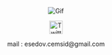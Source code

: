<!-- Gif -->
<p align="center">
  <img src="https://media.giphy.com/media/qXR53U25GPeocwivdd/giphy.gif" alt="Gif" />
</p>

<!-- Twitter Logo ve Bağlantısı -->
<p align="center">
  <a href="https://twitter.com/your_twitter_username">
    <img src="https://cdn.jsdelivr.net/npm/simple-icons@5.15.3/icons/twitter.svg" alt="Twitter Logo" width="30" height="30" />
  </a>
</p>

<!-- E-posta Adresi -->
<p align="center">
  mail : esedov.cemsid@gmail.com
</p>
